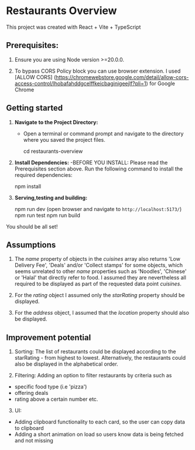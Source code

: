 # Restaurants Overview

This project was created with React + Vite + TypeScript

## Prerequisites:

1. Ensure you are using Node version >=20.0.0.

2. To bypass CORS Policy block you can use browser extension. I used [ALLOW CORS] (https://chromewebstore.google.com/detail/allow-cors-access-control/lhobafahddgcelffkeicbaginigeejlf?pli=1) for Google Chrome

## Getting started

1. **Navigate to the Project Directory:**

   - Open a terminal or command prompt and navigate to the directory where you saved the project files.

     cd restaurants-overview

2. **Install Dependencies:**
   -BEFORE YOU INSTALL: Please read the Prerequisites section above. Run the following command to install the required dependencies:

   npm install

3. **Serving,testing and building:**

   npm run dev (open browser and navigate to `http://localhost:5173/`)
   npm run test
   npm run build

You should be all set!

## Assumptions

1. The *name* property of objects in the *cuisines* array also returns 'Low Delivery Fee', 'Deals' and/or 'Collect stamps' for some objects, which seems unrelated to other *name* properties such as 'Noodles', 'Chinese' or 'Halal' that directly refer to food. I assumed they are nevertheless all required to be displayed as part of the requested data point *cuisines*. 

2. For the *rating* object I assumed only the *starRating* property should be displayed.

3. For the *address* object, I assumed that the *location* property should also be displayed.

## Improvement potential 

1. Sorting: The list of restaurants could be displayed according to the starRating - from highest to lowest. Alternatively, the restaurants could also be displayed in the alphabetical order. 

2. Filtering: Adding an option to filter restaurants by criteria such as 
- specific food type (i.e 'pizza') 
- offering deals
- rating above a certain number
etc.

3. UI: 
- Adding clipboard functionality to each card, so the user can copy data to clipboard
- Adding a short animation on load so users know data is being fetched and not missing